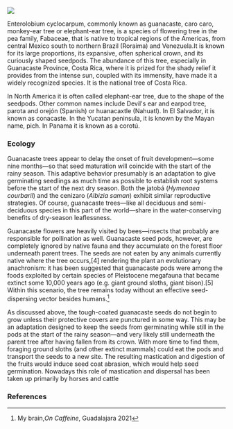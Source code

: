 <a href="https://juncture-digital.org"><img src="https://juncture-digital.org/images/ve-button.png"></a>

<param ve-config 
       title="Parota Essay"
       author="Diana Heredia-Lopez"
       banner="https://upload.wikimedia.org/wikipedia/commons/thumb/e/e8/Enterolobium_cyclocarpum%2C_Singapore.jpg/1920px-Enterolobium_cyclocarpum%2C_Singapore.jpg" 
       layout="vertical">
       
Enterolobium cyclocarpum, commonly known as guanacaste, caro caro, monkey-ear tree or elephant-ear tree, is a species of flowering tree in the pea family, Fabaceae, that is native to tropical regions of the Americas, from central Mexico south to northern Brazil (Roraima) and Venezuela.It is known for its large proportions, its expansive, often spherical crown, and its curiously shaped seedpods. The abundance of this tree, especially in Guanacaste Province, Costa Rica, where it is prized for the shady relief it provides from the intense sun, coupled with its immensity, have made it a widely recognized species. It is the national tree of Costa Rica.
<param ve-map center="Q6462107" zoom="11" prefer-geojson> 
<param ve-image url="https://upload.wikimedia.org/wikipedia/commons/0/05/Cruz_de_Huanacaxtle.jpg">

In North America it is often called elephant-ear tree, due to the shape of the seedpods. Other common names include <span data-click-image-zoomto="1018,1323,408,347">Devil's ear</span> and earpod tree, parota and orejón (Spanish) or huanacaxtle (Nahuatl). In El Salvador, it is known as conacaste. In the Yucatan peninsula, it is known by the Mayan name, pich. In Panama it is known as a corotú. 
<param ve-image url="https://upload.wikimedia.org/wikipedia/commons/8/83/The_Unicorn_in_Captivity_%28from_the_Unicorn_Tapestries%29_MET_DP118991.jpg"
       fit="cover"
       title="The Unicorn in Captivity">
       
### Ecology

Guanacaste trees appear to delay the onset of fruit development—some nine months—so that seed maturation will coincide with the start of the rainy season. This adaptive behavior presumably is an adaptation to give germinating seedlings as much time as possible to establish root systems before the start of the next dry season. Both the jatobá (_Hymenaea courbaril_) and the cenizaro (_Albizia saman_) exhibit similar reproductive strategies. Of course, guanacaste trees—like all deciduous and semi-deciduous species in this part of the world—share in the water-conserving benefits of dry-season leaflessness.

Guanacaste flowers are heavily visited by bees—insects that probably are responsible for pollination as well. Guanacaste seed pods, however, are completely ignored by native fauna and they accumulate on the forest floor underneath parent trees. The seeds are not eaten by any animals currently native where the tree occurs,[4] rendering the plant an evolutionary anachronism: it has been suggested that guanacaste pods were among the foods exploited by certain species of Pleistocene megafauna that became extinct some 10,000 years ago (e.g. giant ground sloths, giant bison).[5] Within this scenario, the tree remains today without an effective seed-dispersing vector besides humans.[^ref1]

As discussed above, the tough-coated guanacaste seeds do not begin to grow unless their protective covers are punctured in some way. This may be an adaptation designed to keep the seeds from germinating while still in the pods at the start of the rainy season—and very likely still underneath the parent tree after having fallen from its crown. With more time to find them, foraging ground sloths (and other extinct mammals) could eat the pods and transport the seeds to a new site. The resulting mastication and digestion of the fruits would induce seed coat abrasion, which would help seed germination. Nowadays this role of mastication and dispersal has been taken up primarily by horses and cattle

### References
[^ref1]: My brain,_On Caffeine_, Guadalajara 2021
